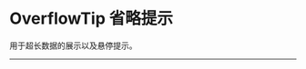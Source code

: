 # OverflowTip 省略提示

用于超长数据的展示以及悬停提示。

---

<common-CodeBox title="基本用法">
  <code-overflowTip1-1 />
  <highlight-code slot="codeText" lang="vue">
    <template>
      <div class="demo-overflow-tooltip">
        <z-overflow-tip
          content="这是简短描述"
          :item-style="itemStyle"
        />
        <z-overflow-tip
          content="这是一条超长文字这是一条超长文字这是一条超长文字这是一条超长文字"
          :item-style="itemStyle"
        />
        <z-overflow-tip
          content="这是一条超长文字这是一条超长文字这是一条超长文字这是一条超长文字这是一条超长文字这是一条超长文字这是一条超长文字这是一条超长文字这是一条超长文字"
          :item-style="itemStyle"
          :line="2"
          overflow-multiple
        />
      </div>
    </template>
  </highlight-code>
</common-CodeBox>

<common-CodeBox title="主题">
  <code-overflowTip1-2 />
  <highlight-code slot="codeText" lang="vue">
    <template>
      <div class="demo-overflow-tooltip">
        <z-overflow-tip
          content="这是一条超长文字这是一条超长文字这是一条超长文字这是一条超长文字"
          :item-style="itemStyle"
        />
        <z-overflow-tip
          content="这是一条超长文字这是一条超长文字这是一条超长文字这是一条超长文字"
          :item-style="itemStyle"
          effect="light"
        />
      </div>
    </template>
  </highlight-code>
</common-CodeBox>

<common-CodeBox title="多行省略">
  <code-overflowTip1-3 />
  <highlight-code slot="codeText" lang="vue">
    <template>
      <div class="demo-overflow-tooltip">
        <z-overflow-tip
          content="这是一条超长文字这是一条超长文字这是一条超长文字这是一条超长文字这是一条超长文字这是一条超长文字这是一条超长文字这是一条超长文字这是一条超长文字"
          :item-style="itemStyle"
          :line="2"
          overflow-multiple
        />
        <z-overflow-tip
          content="这是一条超长文字这是一条超长文字这是一条超长文字这是一条超长文字这是一条超长文字这是一条超长文字这是一条超长文字这是一条超长文字这是一条超长文字这是一条超长文字这是一条超长文字这是一条超长文字这是一条超长文字这是一条超长文字这是一条超长文字这是一条超长文字这是一条超长文字这是一条超长文字"
          :item-style="itemStyle"
          :line="4"
          overflow-multiple
        />
      </div>
    </template>
  </highlight-code>
</common-CodeBox>


<common-AttrTable :table-data="tableData" />

<script>
export default {
  data() {
    return {
      tableData: [
        { param: 'effect', desc: '默认提供的主题', type: 'String',optionValue: 'dark/light', defaultValue: 'dark' },
        { param: 'line', desc: '在第n行显示省略（与overflowMultiple搭配使用，单独设置无效）', type: 'number', optionValue: '', defaultValue: '' },
        { param: 'content', desc: '显示的数据', type: 'string', optionValue: '', defaultValue: '' },
        { param: 'itemStyle', desc: '样式', type: 'object', optionValue: '', defaultValue: '' },
        { param: 'overflowMultiple', desc: '是否在第n行省略', type: 'boolean', optionValue: '', defaultValue: 'false' }
      ]
    }
  }
}
</script>